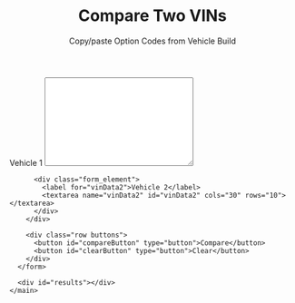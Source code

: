 <!DOCTYPE html>
<html lang="en">
<head>
  <meta charset="UTF-8">
  <meta name="viewport" content="width=device-width, initial-scale=1.0">
  <meta http-equiv="X-UA-Compatible" content="ie=edge">
  <link rel="stylesheet" href="main.css">
  <title>Compare VINs</title>
</head>
<body>
  <div class="container">
    <header>
      <h1>Compare Two VINs</h1>
      <p>Copy/paste Option Codes from Vehicle Build</p>
    </header>
    <main>
      <form action="">
        <div class="row">
          <div class="form_element">
            <label for="vinData1">Vehicle 1</label>
            <textarea name="vinData1" id="vinData1" cols="30" rows="10"></textarea>
          </div>
      
          <div class="form_element">
            <label for="vinData2">Vehicle 2</label>
            <textarea name="vinData2" id="vinData2" cols="30" rows="10"></textarea>
          </div>
        </div>

        <div class="row buttons">
          <button id="compareButton" type="button">Compare</button>
          <button id="clearButton" type="button">Clear</button>
        </div>
      </form>
    
      <div id="results"></div>
    </main>
  </div>

  <script src="main.js"></script>

</body>
</html>
